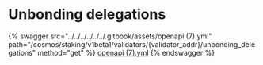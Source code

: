 # Unbonding delegations

{% swagger src="../../../../../../.gitbook/assets/openapi (7).yml" path="/cosmos/staking/v1beta1/validators/{validator_addr}/unbonding_delegations" method="get" %}
[openapi (7).yml](<../../../../../../.gitbook/assets/openapi (7).yml>)
{% endswagger %}
